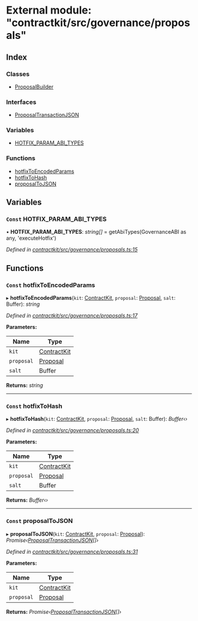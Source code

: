 # External module: "contractkit/src/governance/proposals"

## Index

### Classes

* [ProposalBuilder](../classes/_contractkit_src_governance_proposals_.proposalbuilder.md)

### Interfaces

* [ProposalTransactionJSON](../interfaces/_contractkit_src_governance_proposals_.proposaltransactionjson.md)

### Variables

* [HOTFIX_PARAM_ABI_TYPES](_contractkit_src_governance_proposals_.md#const-hotfix_param_abi_types)

### Functions

* [hotfixToEncodedParams](_contractkit_src_governance_proposals_.md#const-hotfixtoencodedparams)
* [hotfixToHash](_contractkit_src_governance_proposals_.md#const-hotfixtohash)
* [proposalToJSON](_contractkit_src_governance_proposals_.md#const-proposaltojson)

## Variables

### `Const` HOTFIX_PARAM_ABI_TYPES

• **HOTFIX_PARAM_ABI_TYPES**: *string[]* = getAbiTypes(GovernanceABI as any, 'executeHotfix')

*Defined in [contractkit/src/governance/proposals.ts:15](https://github.com/celo-org/celo-monorepo/blob/master/packages/contractkit/src/governance/proposals.ts#L15)*

## Functions

### `Const` hotfixToEncodedParams

▸ **hotfixToEncodedParams**(`kit`: [ContractKit](../classes/_contractkit_src_kit_.contractkit.md), `proposal`: [Proposal](_contractkit_src_wrappers_governance_.md#proposal), `salt`: Buffer): *string*

*Defined in [contractkit/src/governance/proposals.ts:17](https://github.com/celo-org/celo-monorepo/blob/master/packages/contractkit/src/governance/proposals.ts#L17)*

**Parameters:**

Name | Type |
------ | ------ |
`kit` | [ContractKit](../classes/_contractkit_src_kit_.contractkit.md) |
`proposal` | [Proposal](_contractkit_src_wrappers_governance_.md#proposal) |
`salt` | Buffer |

**Returns:** *string*

___

### `Const` hotfixToHash

▸ **hotfixToHash**(`kit`: [ContractKit](../classes/_contractkit_src_kit_.contractkit.md), `proposal`: [Proposal](_contractkit_src_wrappers_governance_.md#proposal), `salt`: Buffer): *Buffer‹›*

*Defined in [contractkit/src/governance/proposals.ts:20](https://github.com/celo-org/celo-monorepo/blob/master/packages/contractkit/src/governance/proposals.ts#L20)*

**Parameters:**

Name | Type |
------ | ------ |
`kit` | [ContractKit](../classes/_contractkit_src_kit_.contractkit.md) |
`proposal` | [Proposal](_contractkit_src_wrappers_governance_.md#proposal) |
`salt` | Buffer |

**Returns:** *Buffer‹›*

___

### `Const` proposalToJSON

▸ **proposalToJSON**(`kit`: [ContractKit](../classes/_contractkit_src_kit_.contractkit.md), `proposal`: [Proposal](_contractkit_src_wrappers_governance_.md#proposal)): *Promise‹[ProposalTransactionJSON](../interfaces/_contractkit_src_governance_proposals_.proposaltransactionjson.md)[]›*

*Defined in [contractkit/src/governance/proposals.ts:31](https://github.com/celo-org/celo-monorepo/blob/master/packages/contractkit/src/governance/proposals.ts#L31)*

**Parameters:**

Name | Type |
------ | ------ |
`kit` | [ContractKit](../classes/_contractkit_src_kit_.contractkit.md) |
`proposal` | [Proposal](_contractkit_src_wrappers_governance_.md#proposal) |

**Returns:** *Promise‹[ProposalTransactionJSON](../interfaces/_contractkit_src_governance_proposals_.proposaltransactionjson.md)[]›*
